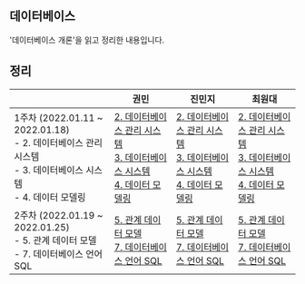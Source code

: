 ## 데이터베이스

'데이터베이스 개론'을 읽고 정리한 내용입니다.





## 정리

|                                                              | 권민                                                         | 진민지 | 최원대                                                       |
| ------------------------------------------------------------ | ------------------------------------------------------------ | ------ | ------------------------------------------------------------ |
| 1주차 (2022.01.11 ~ 2022.01.18)<br />- 2. 데이터베이스 관리 시스템<br />- 3. 데이터베이스 시스템<br />- 4. 데이터 모델링 | [2. 데이터베이스 관리 시스템](https://minkwon4.tistory.com/308)<br />[3. 데이터베이스 시스템](https://minkwon4.tistory.com/309)<br />[4. 데이터 모델링](https://minkwon4.tistory.com/310) | [2. 데이터베이스 관리 시스템](https://cieloinvernale.tistory.com/28)<br />[3. 데이터베이스 시스템](https://cieloinvernale.tistory.com/29)<br />[4. 데이터 모델링](https://cieloinvernale.tistory.com/30) | [2. 데이터베이스 관리 시스템](https://one10004.tistory.com/156?category=989018)<br />[3. 데이터베이스 시스템](https://one10004.tistory.com/158?category=989018)<br />[4. 데이터 모델링](https://one10004.tistory.com/159?category=989018) | 
| 2주차 (2022.01.19 ~ 2022.01.25)<br />- 5. 관계 데이터 모델<br />- 7. 데이터베이스 언어 SQL | [5. 관계 데이터 모델](https://minkwon4.tistory.com/311)<br />[7. 데이터베이스 언어 SQL](https://minkwon4.tistory.com/312) | [5. 관계 데이터 모델](https://cieloinvernale.tistory.com/32)<br />[7. 데이터베이스 언어 SQL](https://cieloinvernale.tistory.com/34)| [5. 관계 데이터 모델](https://one10004.tistory.com/168)<br />[7. 데이터베이스 언어 SQL](https://one10004.tistory.com/172) | 

